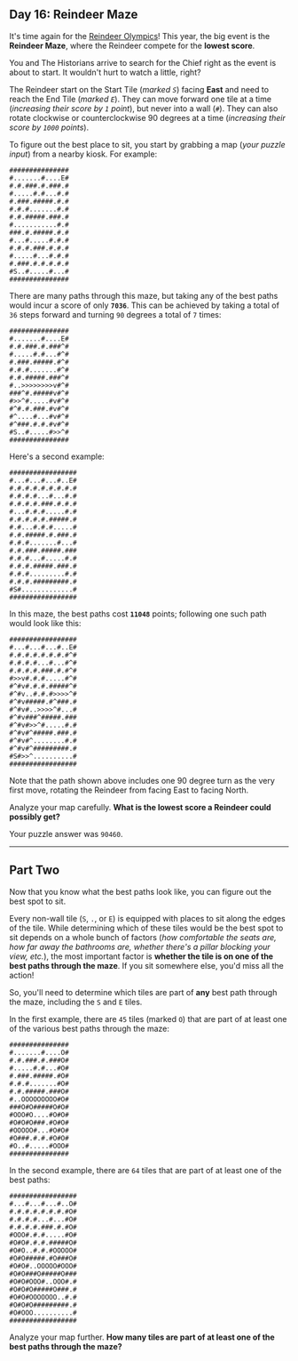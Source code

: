 ## Day 16: Reindeer Maze

It's time again for the [Reindeer Olympics](https://adventofcode.com/2015/day/14)! This 
year, the big event is the **Reindeer Maze**, where the Reindeer compete for the 
**lowest score**.

You and The Historians arrive to search for the Chief right as the event is about to 
start. It wouldn't hurt to watch a little, right?

The Reindeer start on the Start Tile (_marked `S`_) facing **East** and need to reach 
the End Tile (_marked `E`_). They can move forward one tile at a time (_increasing 
their score by `1` point_), but never into a wall (`#`). They can also rotate clockwise 
or counterclockwise 90 degrees at a time (_increasing their score by `1000` points_).

To figure out the best place to sit, you start by grabbing a map (_your puzzle input_) 
from a nearby kiosk. For example:

```
###############
#.......#....E#
#.#.###.#.###.#
#.....#.#...#.#
#.###.#####.#.#
#.#.#.......#.#
#.#.#####.###.#
#...........#.#
###.#.#####.#.#
#...#.....#.#.#
#.#.#.###.#.#.#
#.....#...#.#.#
#.###.#.#.#.#.#
#S..#.....#...#
###############
```

There are many paths through this maze, but taking any of the best paths would incur a 
score of only **`7036`**. This can be achieved by taking a total of `36` steps forward 
and turning `90` degrees a total of `7` times:

```
###############
#.......#....E#
#.#.###.#.###^#
#.....#.#...#^#
#.###.#####.#^#
#.#.#.......#^#
#.#.#####.###^#
#..>>>>>>>>v#^#
###^#.#####v#^#
#>>^#.....#v#^#
#^#.#.###.#v#^#
#^....#...#v#^#
#^###.#.#.#v#^#
#S..#.....#>>^#
###############
```

Here's a second example:

```
#################
#...#...#...#..E#
#.#.#.#.#.#.#.#.#
#.#.#.#...#...#.#
#.#.#.#.###.#.#.#
#...#.#.#.....#.#
#.#.#.#.#.#####.#
#.#...#.#.#.....#
#.#.#####.#.###.#
#.#.#.......#...#
#.#.###.#####.###
#.#.#...#.....#.#
#.#.#.#####.###.#
#.#.#.........#.#
#.#.#.#########.#
#S#.............#
#################
```

In this maze, the best paths cost **`11048`** points; following one such path would 
look like this:

```
#################
#...#...#...#..E#
#.#.#.#.#.#.#.#^#
#.#.#.#...#...#^#
#.#.#.#.###.#.#^#
#>>v#.#.#.....#^#
#^#v#.#.#.#####^#
#^#v..#.#.#>>>>^#
#^#v#####.#^###.#
#^#v#..>>>>^#...#
#^#v###^#####.###
#^#v#>>^#.....#.#
#^#v#^#####.###.#
#^#v#^........#.#
#^#v#^#########.#
#S#>>^..........#
#################
```

Note that the path shown above includes one 90 degree turn as the very first move, 
rotating the Reindeer from facing East to facing North.

Analyze your map carefully. **What is the lowest score a Reindeer could possibly get?**

Your puzzle answer was `90460`.

---

## Part Two

Now that you know what the best paths look like, you can figure out the best spot to sit.

Every non-wall tile (`S`, `.`, or `E`) is equipped with places to sit along the edges 
of the tile. While determining which of these tiles would be the best spot to sit 
depends on a whole bunch of factors (_how comfortable the seats are, how far away the 
bathrooms are, whether there's a pillar blocking your view, etc._), the most important 
factor is **whether the tile is on one of the best paths through the maze**. If you 
sit somewhere else, you'd miss all the action!

So, you'll need to determine which tiles are part of **any** best path through the maze, 
including the `S` and `E` tiles.

In the first example, there are `45` tiles (marked `O`) that are part of at least one 
of the various best paths through the maze:

```
###############
#.......#....O#
#.#.###.#.###O#
#.....#.#...#O#
#.###.#####.#O#
#.#.#.......#O#
#.#.#####.###O#
#..OOOOOOOOO#O#
###O#O#####O#O#
#OOO#O....#O#O#
#O#O#O###.#O#O#
#OOOOO#...#O#O#
#O###.#.#.#O#O#
#O..#.....#OOO#
###############
```

In the second example, there are `64` tiles that are part of at least one of the 
best paths:

```
#################
#...#...#...#..O#
#.#.#.#.#.#.#.#O#
#.#.#.#...#...#O#
#.#.#.#.###.#.#O#
#OOO#.#.#.....#O#
#O#O#.#.#.#####O#
#O#O..#.#.#OOOOO#
#O#O#####.#O###O#
#O#O#..OOOOO#OOO#
#O#O###O#####O###
#O#O#OOO#..OOO#.#
#O#O#O#####O###.#
#O#O#OOOOOOO..#.#
#O#O#O#########.#
#O#OOO..........#
#################
```

Analyze your map further. **How many tiles are part of at least one of the best paths 
through the maze?**
